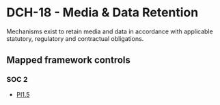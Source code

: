 # DCH-18 - Media & Data Retention
Mechanisms exist to retain media and data in accordance with applicable statutory, regulatory and contractual obligations. 
## Mapped framework controls
### SOC 2
- [PI1.5](../soc2/pi15.md)